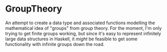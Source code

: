 # GroupTheory
An attempt to create a data type and associated functions modelling the mathematical idea of "groups" from group theory. For the moment, I'm only trying to get finite groups working, but since it's easy to represent infinitely large data structures in Haskell, it *might* be feasible to get some functionality with infinite groups down the road.